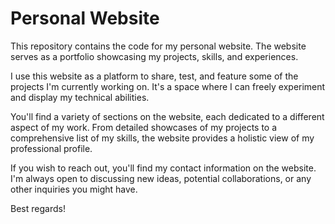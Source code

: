 # Personal Website

This repository contains the code for my personal website. The website serves as a portfolio showcasing my projects, skills, and experiences.

I use this website as a platform to share, test, and feature some of the projects I'm currently working on. It's a space where I can freely experiment and display my technical abilities.

You'll find a variety of sections on the website, each dedicated to a different aspect of my work. From detailed showcases of my projects to a comprehensive list of my skills, the website provides a holistic view of my professional profile.

If you wish to reach out, you'll find my contact information on the website. I'm always open to discussing new ideas, potential collaborations, or any other inquiries you might have.

Best regards!
